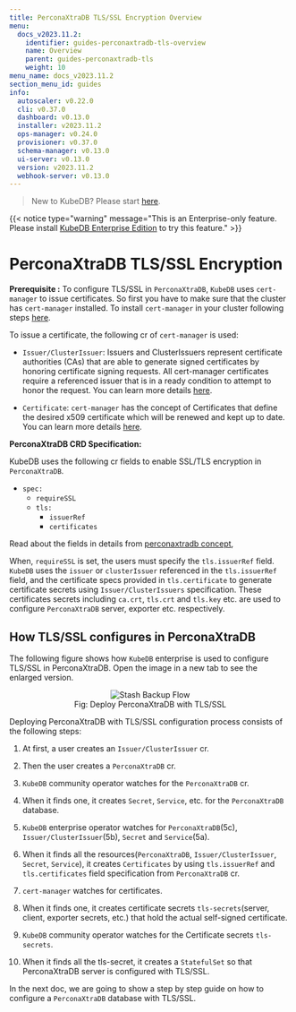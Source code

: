 ```yaml
---
title: PerconaXtraDB TLS/SSL Encryption Overview
menu:
  docs_v2023.11.2:
    identifier: guides-perconaxtradb-tls-overview
    name: Overview
    parent: guides-perconaxtradb-tls
    weight: 10
menu_name: docs_v2023.11.2
section_menu_id: guides
info:
  autoscaler: v0.22.0
  cli: v0.37.0
  dashboard: v0.13.0
  installer: v2023.11.2
  ops-manager: v0.24.0
  provisioner: v0.37.0
  schema-manager: v0.13.0
  ui-server: v0.13.0
  version: v2023.11.2
  webhook-server: v0.13.0
---
```


> New to KubeDB? Please start [here](/docs/v2023.11.2/README).

{{< notice type="warning" message="This is an Enterprise-only feature. Please install [KubeDB Enterprise Edition](/docs/v2023.11.2/setup/install/enterprise) to try this feature." >}}

# PerconaXtraDB TLS/SSL Encryption

**Prerequisite :** To configure TLS/SSL in `PerconaXtraDB`, `KubeDB` uses `cert-manager` to issue certificates. So first you have to make sure that the cluster has `cert-manager` installed. To install `cert-manager` in your cluster following steps [here](https://cert-manager.io/docs/installation/kubernetes/).

To issue a certificate, the following cr of `cert-manager` is used:

- `Issuer/ClusterIssuer`: Issuers and ClusterIssuers represent certificate authorities (CAs) that are able to generate signed certificates by honoring certificate signing requests. All cert-manager certificates require a referenced issuer that is in a ready condition to attempt to honor the request. You can learn more details [here](https://cert-manager.io/docs/concepts/issuer/).

- `Certificate`: `cert-manager` has the concept of Certificates that define the desired x509 certificate which will be renewed and kept up to date. You can learn more details [here](https://cert-manager.io/docs/concepts/certificate/).

**PerconaXtraDB CRD Specification:**

KubeDB uses the following cr fields to enable SSL/TLS encryption in `PerconaXtraDB`.

- `spec:`
  - `requireSSL`
  - `tls:`
    - `issuerRef`
    - `certificates`

Read about the fields in details from [perconaxtradb concept](/docs/v2023.11.2/guides/percona-xtradb/concepts/perconaxtradb/#spectls),

When, `requireSSL` is set, the users must specify the `tls.issuerRef` field. `KubeDB` uses the `issuer` or `clusterIssuer` referenced in the `tls.issuerRef` field, and the certificate specs provided in `tls.certificate` to generate certificate secrets using `Issuer/ClusterIssuers` specification. These certificates secrets including `ca.crt`, `tls.crt` and `tls.key` etc. are used to configure `PerconaXtraDB` server, exporter etc. respectively.

## How TLS/SSL configures in PerconaXtraDB

The following figure shows how `KubeDB` enterprise is used to configure TLS/SSL in PerconaXtraDB. Open the image in a new tab to see the enlarged version.

<figure align="center">
  <img alt="Stash Backup Flow" src="/docs/v2023.11.2/guides/percona-xtradb/tls/overview/images/px-tls-ssl.png">
<figcaption align="center">Fig: Deploy PerconaXtraDB with TLS/SSL</figcaption>
</figure>

Deploying PerconaXtraDB with TLS/SSL configuration process consists of the following steps:

1. At first, a user creates an `Issuer/ClusterIssuer` cr.

2. Then the user creates a `PerconaXtraDB` cr.

3. `KubeDB` community operator watches for the `PerconaXtraDB` cr.

4. When it finds one, it creates `Secret`, `Service`, etc. for the `PerconaXtraDB` database.

5. `KubeDB` enterprise operator watches for `PerconaXtraDB`(5c), `Issuer/ClusterIssuer`(5b), `Secret` and `Service`(5a).

6. When it finds all the resources(`PerconaXtraDB`, `Issuer/ClusterIssuer`, `Secret`, `Service`), it creates `Certificates` by using `tls.issuerRef` and `tls.certificates` field specification from `PerconaXtraDB` cr.

7. `cert-manager` watches for certificates.

8. When it finds one, it creates certificate secrets `tls-secrets`(server, client, exporter secrets, etc.) that hold the actual self-signed certificate.

9. `KubeDB` community operator watches for the Certificate secrets `tls-secrets`.

10. When it finds all the tls-secret, it creates a `StatefulSet` so that PerconaXtraDB server is configured with TLS/SSL.

In the next doc, we are going to show a step by step guide on how to configure a `PerconaXtraDB` database with TLS/SSL.
